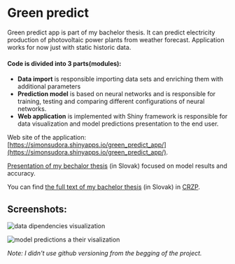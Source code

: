 # Green predict

Green predict app is part of my bachelor thesis. It can predict electricity production of photovoltaic power plants from weather forecast.
Application works for now just with static historic data.

#### Code is divided into 3 parts(modules):
- **Data import** is responsible importing data sets and enriching them with additional parameters
- **Prediction model** is based on neural networks and is responsible for training, testing and comparing different configurations of neural networks.
- **Web application** is implemented with Shiny framework is responsible for data visualization and model predictions presentation to the end user.

Web site of the application: [https://simonsudora.shinyapps.io/green_predict_app/](https://simonsudora.shinyapps.io/green_predict_app/).

[Presentation of my bechalor thesis](http://www.slideshare.net/SimonSudora/prediction-of-electricity-generation-from-photovoltaic) (in Slovak) focused on model results and accuracy.

You can find [the full text of my bachelor thesis](http://opac.crzp.sk/?fn=detailBiblioForm&sid=B0ECE52FE577B8B951C262E96922) 
(in Slovak) in [CRZP](http://cms.crzp.sk/).


## Screenshots:
![data dipendencies visualization](http://i.imgur.com/6zFjkVk.png "data dipendencies visualization")

![model predictions a their visalization](http://i.imgur.com/lcFvC33.png "model predictions a their visalizations")

*Note: I didn't use github versioning from the begging of the project.*
